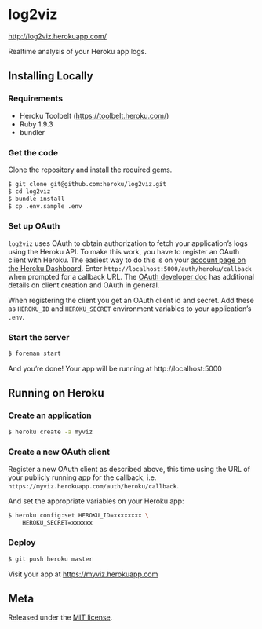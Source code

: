 # log2viz

http://log2viz.herokuapp.com/

Realtime analysis of your Heroku app logs.

## Installing Locally

### Requirements

* Heroku Toolbelt (https://toolbelt.heroku.com/)
* Ruby 1.9.3
* bundler

### Get the code

Clone the repository and install the required gems.

```bash
$ git clone git@github.com:heroku/log2viz.git
$ cd log2viz
$ bundle install
$ cp .env.sample .env
```

### Set up OAuth

`log2viz` uses OAuth to obtain authorization to fetch your application’s logs using the Heroku API. To make this work, you have to register an OAuth client with Heroku. The easiest way to do this is on your [account page on the Heroku Dashboard](https://dashboard.heroku.com/account). Enter `http://localhost:5000/auth/heroku/callback` when prompted for a callback URL. The [OAuth developer doc](devcenter.heroku.com/articles/oauth?preview=1) has additional details on client creation and OAuth in general.

When registering the client you get an OAuth client id and secret. Add these as `HEROKU_ID` and `HEROKU_SECRET` environment variables to your application’s `.env`.

### Start the server

```bash
$ foreman start
```

And you’re done! Your app will be running at http://localhost:5000

## Running on Heroku

### Create an application

```bash
$ heroku create -a myviz
```

### Create a new OAuth client

Register a new OAuth client as described above, this time using the URL of your publicly running app for the callback, i.e. `https://myviz.herokuapp.com/auth/heroku/callback`.

And set the appropriate variables on your Heroku app:

```bash
$ heroku config:set HEROKU_ID=xxxxxxxx \
	HEROKU_SECRET=xxxxxx 
```

### Deploy

```bash
$ git push heroku master
```

Visit your app at https://myviz.herokuapp.com

## Meta

Released under the [MIT license](http://www.opensource.org/licenses/mit-license.php).
